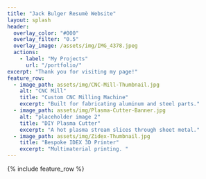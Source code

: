 ```yaml
---
title: "Jack Bulger Resumè Website"
layout: splash
header:
  overlay_color: "#000"
  overlay_filter: "0.5"
  overlay_image: /assets/img/IMG_4378.jpeg
  actions:
    - label: "My Projects"
      url: "/portfolio/"
excerpt: "Thank you for visiting my page!"
feature_row:
  - image_path: assets/img/CNC-Mill-Thumbnail.jpg
    alt: "CNC Mill"
    title: "Custom CNC Milling Machine"
    excerpt: "Built for fabricating aluminum and steel parts."
  - image_path: assets/img/Plasma-Cutter-Banner.jpg
    alt: "placeholder image 2"
    title: "DIY Plasma Cutter"
    excerpt: "A hot plasma stream slices through sheet metal."
  - image_path: assets/img/Zidex-Thumbnail.jpg
    title: "Bespoke IDEX 3D Printer"
    excerpt: "Multimaterial printing. "
---
```

{% include feature_row %}

